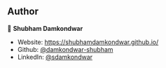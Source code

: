 ## Author

👤 **Shubham Damkondwar**

- Website: https://shubhamdamkondwar.github.io/
- Github: [@damkondwar-shubham](https://github.com/dshubham771)
- LinkedIn: [@sdamkondwar](https://www.linkedin.com/in/sdamkondwar/)

